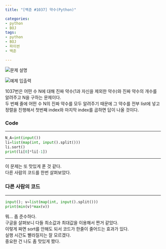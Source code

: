 ```yaml
---
title: "[백준 #1037] 약수(Python)"

categories:
- python
- BOJ
tags:
- python
- BOJ
- 파이썬
- 백준

---
```


![문제 설명](https://user-images.githubusercontent.com/37354733/73918412-ef32c480-4904-11ea-865a-9f85419cc9b0.png)

![예제 입출력](https://user-images.githubusercontent.com/37354733/73918429-fa85f000-4904-11ea-9438-ec1c27a08277.png)

1037번은 어떤 수 N에 대해 진짜 약수(1과 자신을 제외한 약수)와 진짜 약수의 개수를 알려주고 N을 구하는 문제이다.  
두 번째 줄에 어떤 수 N의 진짜 약수를 모두 알려주기 때문에 그 약수를 전부 list에 넣고 정렬을 진행해서
첫번째 index와 마지막 index를 곱하면 답이 나올 것이다.


### Code
- - -
``` python
N_A=int(input())
li=list(map(int, input().split()))
li.sort()
print(li[0]*li[-1])

```
- - -
이 문제는 또 맛있게 푼 것 같다.  
다른 사람의 코드를 한번 살펴보았다.

### 다른 사람의 코드
- - -
``` python
input(); v=list(map(int, input().split()))
print(min(v)*max(v))
```
뭐... 좀 준수하다.  
구글을 살펴보니 다들 최소값과 최대값을 이용해서 짠거 같았다.  
이렇게 짜면 sort를 안해도 되서 코드가 한줄이 줄어드는 효과가 있다.  
실행 시간도 빨라질지는 잘 모르겠다.  
중요한 건 나도 좀 맛있게 짰다.
